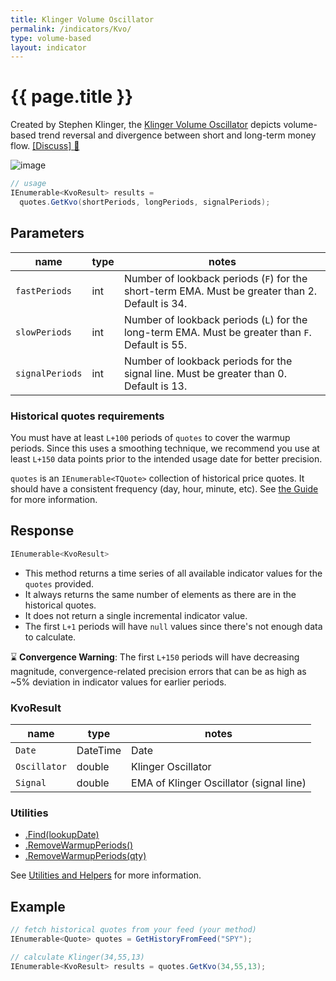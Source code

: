 ```yaml
---
title: Klinger Volume Oscillator
permalink: /indicators/Kvo/
type: volume-based
layout: indicator
---
```


# {{ page.title }}

Created by Stephen Klinger, the [Klinger Volume Oscillator](https://www.investopedia.com/terms/k/klingeroscillator.asp) depicts volume-based trend reversal and divergence between short and long-term money flow.
[[Discuss] :speech_balloon:]({{site.github.repository_url}}/discussions/446 "Community discussion about this indicator")

![image]({{site.baseurl}}/assets/charts/Kvo.png)

```csharp
// usage
IEnumerable<KvoResult> results =
  quotes.GetKvo(shortPeriods, longPeriods, signalPeriods);
```

## Parameters

| name | type | notes
| -- |-- |--
| `fastPeriods` | int | Number of lookback periods (`F`) for the short-term EMA.  Must be greater than 2.  Default is 34.
| `slowPeriods` | int | Number of lookback periods (`L`) for the long-term EMA.  Must be greater than `F`.  Default is 55.
| `signalPeriods` | int | Number of lookback periods for the signal line.  Must be greater than 0.  Default is 13.

### Historical quotes requirements

You must have at least `L+100` periods of `quotes` to cover the warmup periods.  Since this uses a smoothing technique, we recommend you use at least `L+150` data points prior to the intended usage date for better precision.

`quotes` is an `IEnumerable<TQuote>` collection of historical price quotes.  It should have a consistent frequency (day, hour, minute, etc).  See [the Guide]({{site.baseurl}}/guide/#historical-quotes) for more information.

## Response

```csharp
IEnumerable<KvoResult>
```

- This method returns a time series of all available indicator values for the `quotes` provided.
- It always returns the same number of elements as there are in the historical quotes.
- It does not return a single incremental indicator value.
- The first `L+1` periods will have `null` values since there's not enough data to calculate.

:hourglass: **Convergence Warning**: The first `L+150` periods will have decreasing magnitude, convergence-related precision errors that can be as high as ~5% deviation in indicator values for earlier periods.

### KvoResult

| name | type | notes
| -- |-- |--
| `Date` | DateTime | Date
| `Oscillator` | double | Klinger Oscillator
| `Signal` | double | EMA of Klinger Oscillator (signal line)

### Utilities

- [.Find(lookupDate)]({{site.baseurl}}/utilities#find-indicator-result-by-date)
- [.RemoveWarmupPeriods()]({{site.baseurl}}/utilities#remove-warmup-periods)
- [.RemoveWarmupPeriods(qty)]({{site.baseurl}}/utilities#remove-warmup-periods)

See [Utilities and Helpers]({{site.baseurl}}/utilities#utilities-for-indicator-results) for more information.

## Example

```csharp
// fetch historical quotes from your feed (your method)
IEnumerable<Quote> quotes = GetHistoryFromFeed("SPY");

// calculate Klinger(34,55,13)
IEnumerable<KvoResult> results = quotes.GetKvo(34,55,13);
```
